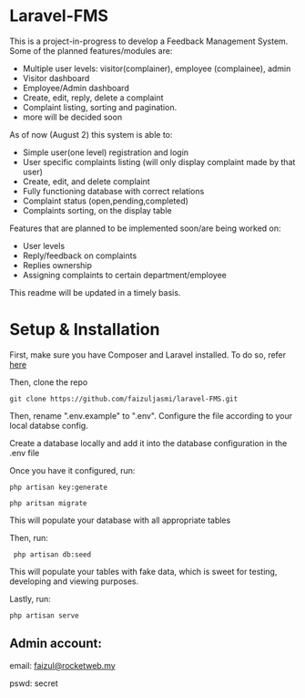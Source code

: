 # Laravel-FMS

This is a project-in-progress to develop a Feedback Management System.
Some of the planned features/modules are:
<ul>
<li>Multiple user levels: visitor(complainer), employee (complainee), admin</li>
<li>Visitor dashboard</li>
<li>Employee/Admin dashboard</li>
<li>Create, edit, reply, delete a complaint</li>
<li>Complaint listing, sorting and pagination.</li>
<li>more will be decided soon</li>
</ul>

As of now (August 2) this system is able to:
<ul>
<li>Simple user(one level) registration and login</li>
<li>User specific complaints listing (will only display complaint made by that user)</li>
<li>Create, edit, and delete complaint</li>
<li>Fully functioning database with correct relations</li>
<li>Complaint status (open,pending,completed)</li>
<li>Complaints sorting, on the display table</li>
</ul>

Features that are planned to be implemented soon/are being worked on:
<ul>
<li>User levels</li>
<li>Reply/feedback on complaints</li>
<li>Replies ownership</li>
<li>Assigning complaints to certain department/employee</li>
</ul>

This readme will be updated in a timely basis.

# Setup & Installation

First, make sure you have Composer and Laravel installed. To do so, refer [here](https://laravel.com/docs/5.8/installation#installation)

Then, clone the repo

`git clone https://github.com/faizuljasmi/laravel-FMS.git`

Then, rename ".env.example" to ".env". Configure the file according to your local databse config.

Create a database locally and add it into the database configuration in the .env file </br>

Once you have it configured, run:

`php artisan key:generate`

`php aritsan migrate`

This will populate your database with all appropriate tables

Then, run:

` php artisan db:seed`

This will populate your tables with fake data, which is sweet for testing, developing and viewing purposes.

Lastly, run:

 `php artisan serve`
 
 ## Admin account:
 
 email: faizul@rocketweb.my
 
 pswd: secret
